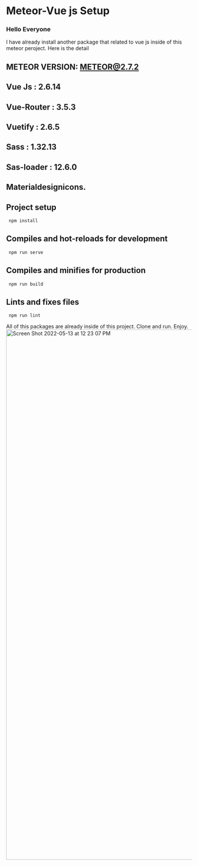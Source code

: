 # Meteor-Vue js Setup
### Hello Everyone
I have already install another package that related to vue js inside of this meteor peroject.
Here is the detail
## METEOR VERSION: METEOR@2.7.2
## Vue Js        : 2.6.14
## Vue-Router    : 3.5.3
## Vuetify       : 2.6.5
## Sass          : 1.32.13
## Sas-loader    : 12.6.0
## Materialdesignicons.

## Project setup
```
 npm install
```
## Compiles and hot-reloads for development
```
 npm run serve
```
## Compiles and minifies for production
```
 npm run build
```
## Lints and fixes files
```
 npm run lint
```


All of this packages are already inside of this project.
Clone and run.
Enjoy.
<img width="1439" alt="Screen Shot 2022-05-13 at 12 23 07 PM" src="https://user-images.githubusercontent.com/56711477/168216496-a70d8aad-a18f-44b5-9fa5-8bb2617dcff1.png">
